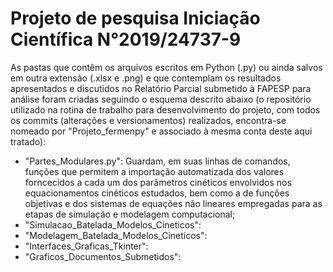 # Projeto de pesquisa Iniciação Científica N°2019/24737-9
As pastas que contêm os arquivos escritos em Python (.py) ou ainda salvos em outra extensão (.xlsx e .png) e que contemplam os resultados apresentados e discutidos no Relatório Parcial submetido à FAPESP para análise foram criadas seguindo o esquema descrito abaixo (o repositório utilizado na rotina de trabalho para desenvolvimento do projeto, com todos os commits (alterações e versionamentos) realizados, encontra-se nomeado por "Projeto_fermenpy" e associado à mesma conta deste aqui tratado):
- "Partes_Modulares.py": Guardam, em suas linhas de comandos, funções que permitem a importação automatizada dos valores forncecidos a cada um dos parâmetros cinéticos envolvidos  nos equacionamentos cinéticos estudados, bem como a de funções objetivas e dos sistemas de equações não lineares empregadas para as etapas de simulação e modelagem computacional; 
- "Simulacao_Batelada_Modelos_Cineticos":
- "Modelagem_Batelada_Modelos_Cineticos":
- "Interfaces_Graficas_Tkinter":
- "Graficos_Documentos_Submetidos":

